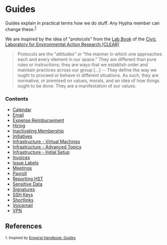 # Guides

Guides explain in practical terms how we do stuff. Any Hypha member can
change these.<sup>[1](#references)</sup>

We are inspired by the idea of "protocols" from the [Lab
Book][clear-lab-book] of the [Civic Laboratory for Environmental Action
Research (CLEAR)][clear]

> Protocols are the "attitudes" or "the manner in which one approaches each and
every element in our space." They are different than pure rules or
instructions; they are ways that we establish order and maintain practices
across our group [...] -- They define the way we ought to proceed or behave in
different situations. As such, they are normative, or premised on values,
morals, and an idea of how things ought to be done. They are a manifestation of
our values.

### Contents

- [Calendar](./guides/calendar.md)
- [Email](./guides/email.md)
- [Expense Reimbursement](./guides/expense-reimbursement.md)
- [Hiring](./guides/hiring.md)
- [Inactivating Membership](./guides/inactivating-membership.md)
- [Initiatives](./guides/initiatives.md)
- [Infrastructure - Virtual Machines](./guides/virtual-machines.md)
- [Infrastructure - Advanced Topics](guides-infrastructure-advanced.md)
- [Infrastructure - Initial Setup](guides-infrastructure-initial-setup.md)
- [Invoices](./guides/invoices.md)
- [Issue Labels](./guides/issue-labels.md)
- [Meetings](./guides/meetings.md)
- [Payroll](./guides/payroll.md)
- [Reporting HST](./guides/reporting-hst.md)
- [Sensitive Data](./guides/sensitive-data.md)
- [Signatures](./guides/signatures.md)
- [SSH Keys](./guides/ssh-keys.md)
- [Shortlinks](./guides/shortlinks.md)
- [Voicemail](./guides/voicemail.md)
- [VPN](./guides/vpn.md)


## References

<sup>1. Inspired by [Enspiral Handbook: Guides](https://handbook.enspiral.com/guides.html)</sup>

<!-- Links -->
   [clear-lab-book]: https://civiclaboratory.nl/clear-lab-book/
   [clear]: http://civiclaboratory.nl
   [availability]: https://link.hypha.coop/availability
   [schedules]: https://link.hypha.coop/schedules
   [meetings]: https://link.hypha.coop/meetings
   [template]: https://link.hypha.coop/template
   [calendar]: https://link.hypha.coop/calendar
   [service-inventory]: https://hackmd.io/WXS9Ie9wQ8OlmIhSpDpdmw?view

